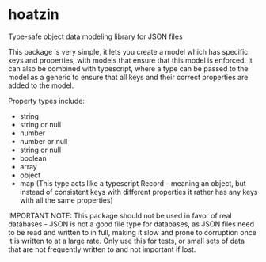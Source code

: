 # hoatzin

Type-safe object data modeling library for JSON files

This package is very simple, it lets you create a model which has specific keys and properties, with models that ensure that this model is enforced. It can also be combined with typescript, where a type can be passed to the model as a generic to ensure that all keys and their correct properties are added to the model.

Property types include:
- string
- string or null
- number
- number or null
- string or null
- boolean
- array
- object
- map (This type acts like a typescript Record - meaning an object, but instead of consistent keys with different properties it rather has any keys with all the same properties)

IMPORTANT NOTE: This package should not be used in favor of real databases - JSON is not a good file type for databases, as JSON files need to be read and written to in full, making it slow and prone to corruption once it is written to at a large rate. Only use this for tests, or small sets of data that are not frequently written to and not important if lost.

